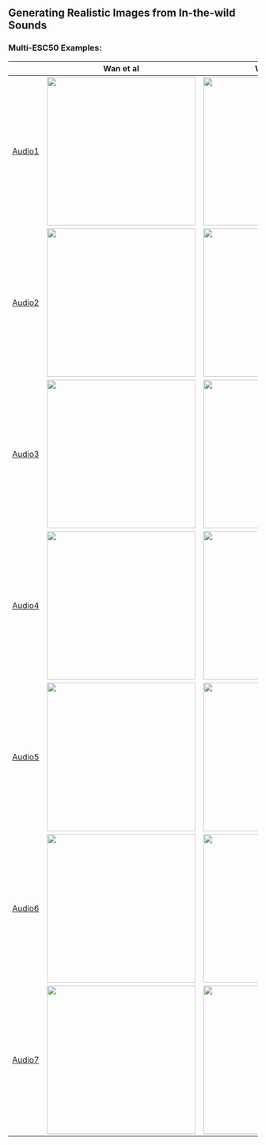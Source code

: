 ## Generating Realistic Images from In-the-wild Sounds

### Multi-ESC50 Examples:
||Wan et al|W2c_vqgan|Our|
|---|------|---|---|
|[Audio1](https://drive.google.com/file/d/1M_64ffwgW7pV95YCM2jIAEMqMIKuSFSK/view?usp=share_link)|<img src="https://github.com/sldienfk/sldienfk/assets/135147415/d25d8506-a3ce-486b-8374-4b417ef4da10" width=300 height=300>|<img src="https://github.com/sldienfk/sldienfk/assets/135147415/c7b690d9-6a24-4dd0-8794-1aa717fb57ff" width=300 height=300>|<img src="https://github.com/sldienfk/sldienfk/assets/135147415/86ada504-21f3-4b21-b5f7-730440ba8125" width=300 height=300>|
|[Audio2]()|<img src="https://github.com/sldienfk/sldienfk/assets/135147415/e00db317-6f1f-4281-a83e-7a0239ffe389" width=300 height=300>|<img src="https://github.com/sldienfk/sldienfk/assets/135147415/470897f1-5bdf-486f-9126-0f45f70a7cbb" width=300 height=300>|<img src="https://github.com/sldienfk/sldienfk/assets/135147415/ad99e5c4-1a20-484b-b256-3fc6c147641e" width=300 height=300>|
|[Audio3]()|<img src="https://github.com/sldienfk/sldienfk/assets/135147415/880e1e76-f5e3-4203-9b99-664c15334923" width=300 height=300>|<img src="https://github.com/sldienfk/sldienfk/assets/135147415/8c7aacaf-cf72-4f13-ad85-350f9143d84a" width=300 height=300>|<img src="https://github.com/sldienfk/sldienfk/assets/135147415/e7e46919-37f4-40f1-afaa-8288794d3916" width=300 height=300>|
|[Audio4]()|<img src="https://github.com/sldienfk/sldienfk/assets/135147415/dd802ce5-85c5-490a-9cc0-6f267d47a290" width=300 height=300>|<img src="https://github.com/sldienfk/sldienfk/assets/135147415/ba712636-0d63-4d88-92c9-97f54ad601bb" width=300 height=300>|<img src="https://github.com/sldienfk/sldienfk/assets/135147415/21823dda-fac5-4624-a50e-7aa071f7c037" width=300 height=300>|
|[Audio5]()|<img src="https://github.com/sldienfk/sldienfk/assets/135147415/05490e33-da84-4129-b809-285c5869c3a1" width=300 height=300>|<img src="https://github.com/sldienfk/sldienfk/assets/135147415/905a8585-edf6-4729-94bc-62fd92a1a1e7" width=300 height=300>|<img src="https://github.com/sldienfk/sldienfk/assets/135147415/74c1e880-f1b5-478c-9b94-cd2120c27362" width=300 height=300>|
|[Audio6]()|<img src="https://github.com/sldienfk/sldienfk/assets/135147415/7adcfb2a-044b-4f85-827f-2062cde0753f" width=300 height=300>|<img src="https://github.com/sldienfk/sldienfk/assets/135147415/fa9a1041-ae5a-44bf-b5a8-7b17cc2cd852" width=300 height=300>|<img src="https://github.com/sldienfk/sldienfk/assets/135147415/3fe30565-ec29-4ec0-af0e-ca8275e96761" width=300 height=300>|
|[Audio7]()|<img src="https://github.com/sldienfk/sldienfk/assets/135147415/8f0a58b9-0bcf-4493-bacd-0c43fff7d4ba" width=300 height=300>|<img src="https://github.com/sldienfk/sldienfk/assets/135147415/7bfd1e4a-374d-45ab-a17b-ec4f0257958f" width=300 height=300>|<img src="https://github.com/sldienfk/sldienfk/assets/135147415/4ba001ca-e6c7-4846-8b97-2f2bfa45ddf0" width=300 height=300>|
